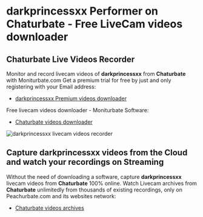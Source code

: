 # darkprincessxx Performer on Chaturbate - Free LiveCam videos downloader

## Chaturbate Live Videos Recorder

Monitor and record livecam videos of **darkprincessxx** from **Chaturbate** with Moniturbate.com
Get a premium trial for free by just and only registering with your Email address:
* [darkprincessxx Premium videos downloader](https://moniturbate.com/request-demo-licence-key.html)

Free livecam videos downloader - Moniturbate Software:
* [Chaturbate videos downloader](https://moniturbate.com/moniturbate-download-software.html)

![darkprincessxx livecam videos recorder](https://peachurnet.com/templates/moniturbate-software.png)


## Capture darkprincessxx videos from the Cloud and watch your recordings on Streaming

Without the need of downloading a software, capture **darkprincessxx** livecam videos from **Chaturbate** 100% online.
Watch Livecam archives from **Chaturbate** unlimitedly from thousands of existing recordings, only on Peachurbate.com and its websites network:
* [Chaturbate videos archives](https://peachurnet.com/)